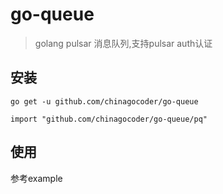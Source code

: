 # go-queue

> golang pulsar 消息队列,支持pulsar auth认证


## 安装

```shell
go get -u github.com/chinagocoder/go-queue
```

```shell
import "github.com/chinagocoder/go-queue/pq"
```

## 使用
参考example